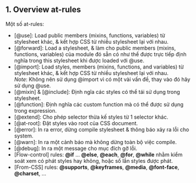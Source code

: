## 1. Overview at-rules

Một số at-rules:  

- [@use]: Load public members (mixins, functions, variables) từ stylesheet khác, & kết hợp CSS từ nhiều stylesheet lại với nhau.  
- [@forward]: Load a stylesheet, & làm cho public members (mixins, functions, variables) của module đó sẵn có như thể được trực tiếp định nghĩa trong this stylesheet khi được loaded với @use.  
- [@import]: Load styles, members (mixins, functions, and variables) từ stylesheet khác, & kết hợp CSS từ nhiều stylesheet lại với nhau.  
    *Note*: Không nên sử dụng @import vì có một vài vấn đề, thay vào đó hãy sử dụng @use.  
- [@mixin] & [@include]: Định ngĩa các styles có thể tái sử dụng trong stylesheet.  
- [@function]: Định nghĩa các custom function mà có thể được sử dụng trong expression.  
- [@extend]: Cho phép selector thừa kế styles từ 1 selector khác.  
- [@at-root]: Đặt styles vào root của CSS document.  
- [@error]: In ra error, dừng compile stylesheet & thông báo xảy ra lỗi cho system.  
- [@warn]: In ra một cảnh báo mà không dừng toàn bộ việc compile.  
- [@debug]: In ra một message cho mục đích gỡ lỗi.  
- [Flow-control] rules: **@if** ... **@else**, **@each**, **@for**, **@while** nhằm kiểm soát xem có phát styles hay không, hoặc số lần styles được phát.  
- [From-CSS] rules: **@supports**, **@keyframes**, **@media**, **@font-face**, **@charset**, ...  

